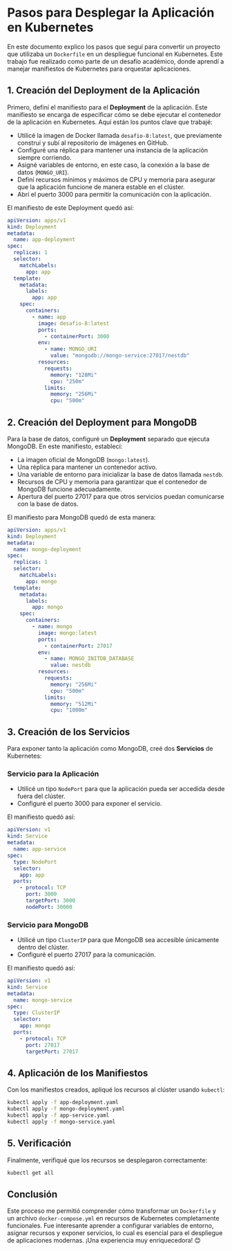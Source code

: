 # Pasos para Desplegar la Aplicación en Kubernetes

En este documento explico los pasos que seguí para convertir un proyecto que utilizaba un `Dockerfile` en un despliegue funcional en Kubernetes. Este trabajo fue realizado como parte de un desafío académico, donde aprendí a manejar manifiestos de Kubernetes para orquestar aplicaciones.

## 1. Creación del Deployment de la Aplicación

Primero, definí el manifiesto para el **Deployment** de la aplicación. Este manifiesto se encarga de especificar cómo se debe ejecutar el contenedor de la aplicación en Kubernetes. Aquí están los puntos clave que trabajé:

- Utilicé la imagen de Docker llamada `desafio-8:latest`, que previamente construí y subí al repositorio de imágenes en GitHub.
- Configuré una réplica para mantener una instancia de la aplicación siempre corriendo.
- Asigné variables de entorno, en este caso, la conexión a la base de datos (`MONGO_URI`).
- Definí recursos mínimos y máximos de CPU y memoria para asegurar que la aplicación funcione de manera estable en el clúster.
- Abrí el puerto 3000 para permitir la comunicación con la aplicación.

El manifiesto de este Deployment quedó así:

```yaml
apiVersion: apps/v1
kind: Deployment
metadata:
  name: app-deployment
spec:
  replicas: 1
  selector:
    matchLabels:
      app: app
  template:
    metadata:
      labels:
        app: app
    spec:
      containers:
        - name: app
          image: desafio-8:latest
          ports:
            - containerPort: 3000
          env:
            - name: MONGO_URI
              value: "mongodb://mongo-service:27017/nestdb"
          resources:
            requests:
              memory: "128Mi"
              cpu: "250m"
            limits:
              memory: "256Mi"
              cpu: "500m"
```

## 2. Creación del Deployment para MongoDB

Para la base de datos, configuré un **Deployment** separado que ejecuta MongoDB. En este manifiesto, establecí:

- La imagen oficial de MongoDB (`mongo:latest`).
- Una réplica para mantener un contenedor activo.
- Una variable de entorno para inicializar la base de datos llamada `nestdb`.
- Recursos de CPU y memoria para garantizar que el contenedor de MongoDB funcione adecuadamente.
- Apertura del puerto 27017 para que otros servicios puedan comunicarse con la base de datos.

El manifiesto para MongoDB quedó de esta manera:

```yaml
apiVersion: apps/v1
kind: Deployment
metadata:
  name: mongo-deployment
spec:
  replicas: 1
  selector:
    matchLabels:
      app: mongo
  template:
    metadata:
      labels:
        app: mongo
    spec:
      containers:
        - name: mongo
          image: mongo:latest
          ports:
            - containerPort: 27017
          env:
            - name: MONGO_INITDB_DATABASE
              value: nestdb
          resources:
            requests:
              memory: "256Mi"
              cpu: "500m"
            limits:
              memory: "512Mi"
              cpu: "1000m"
```

## 3. Creación de los Servicios

Para exponer tanto la aplicación como MongoDB, creé dos **Servicios** de Kubernetes:

### Servicio para la Aplicación

- Utilicé un tipo `NodePort` para que la aplicación pueda ser accedida desde fuera del clúster.
- Configuré el puerto 3000 para exponer el servicio.

El manifiesto quedó así:

```yaml
apiVersion: v1
kind: Service
metadata:
  name: app-service
spec:
  type: NodePort
  selector:
    app: app
  ports:
    - protocol: TCP
      port: 3000
      targetPort: 3000
      nodePort: 30000
```

### Servicio para MongoDB

- Utilicé un tipo `ClusterIP` para que MongoDB sea accesible únicamente dentro del clúster.
- Configuré el puerto 27017 para la comunicación.

El manifiesto quedó así:

```yaml
apiVersion: v1
kind: Service
metadata:
  name: mongo-service
spec:
  type: ClusterIP
  selector:
    app: mongo
  ports:
    - protocol: TCP
      port: 27017
      targetPort: 27017
```

## 4. Aplicación de los Manifiestos

Con los manifiestos creados, apliqué los recursos al clúster usando `kubectl`:

```bash
kubectl apply -f app-deployment.yaml
kubectl apply -f mongo-deployment.yaml
kubectl apply -f app-service.yaml
kubectl apply -f mongo-service.yaml
```

## 5. Verificación

Finalmente, verifiqué que los recursos se desplegaron correctamente:

```bash
kubectl get all
```

## Conclusión

Este proceso me permitió comprender cómo transformar un `Dockerfile` y un archivo `docker-compose.yml` en recursos de Kubernetes completamente funcionales. Fue interesante aprender a configurar variables de entorno, asignar recursos y exponer servicios, lo cual es esencial para el despliegue de aplicaciones modernas. ¡Una experiencia muy enriquecedora! 😊
